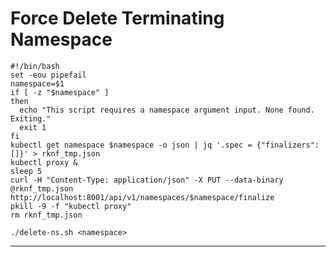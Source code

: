 # Force Delete Terminating Namespace

```shell title=delete-ns.sh
#!/bin/bash
set -eou pipefail
namespace=$1
if [ -z "$namespace" ]
then
  echo "This script requires a namespace argument input. None found. Exiting."
  exit 1
fi
kubectl get namespace $namespace -o json | jq '.spec = {"finalizers":[]}' > rknf_tmp.json
kubectl proxy &
sleep 5
curl -H "Content-Type: application/json" -X PUT --data-binary @rknf_tmp.json http://localhost:8001/api/v1/namespaces/$namespace/finalize
pkill -9 -f "kubectl proxy"
rm rknf_tmp.json
```

```shell
./delete-ns.sh <namespace>
```

---
